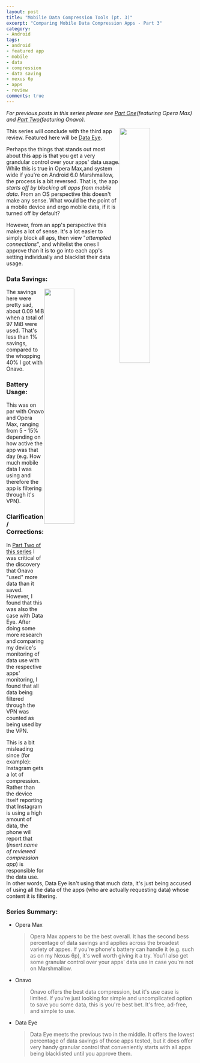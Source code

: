 ```yaml
---
layout: post
title: "Mobilie Data Compression Tools (pt. 3)"
excerpt: "Comparing Mobile Data Compression Apps - Part 3"
category:
- Android
tags:
- android
- featured app
- mobile
- data
- compression
- data saving
- nexus 6p
- apps
- review
comments: true
---
```


*For previous posts in this series please see [Part 
One](https://gtbjj.githu.io/android/2016/03/03/Mobil-Data-Compression-pt1.html)(featuring 
Opera Max) and [Part 
Two](https://gtbjj.github.io/android/2016/03/06/0928-Mobile-Data-Compression-pt2.html)(featuring 
Onavo).*

<img style="float: right; height: auto; width: 40%" 
src="https://lh5.ggpht.com/8NPjF9QKplmkMgTgdrysTCO15HBlQewaT3vc94nn1tNAcRGs2g4X6bcjYeAGoPsRaZY=w300-rw">

This series will conclude with the third app review.  Featured here will 
be [Data 
Eye](https://play.google.com/store/apps/details?id=com.lotusflare.datasensor).

Perhaps the things that stands out most about this app is that you get a 
very grandular control over your apps' data usage.  While this is true in 
Opera Max,and system wide if you're on Android 6.0 Marshmallow, the 
process is a bit reversed.  That is, the app *starts off by blocking all 
apps from mobile data*.  From an OS perspective this doesn't make any 
sense.  What would be the point of a mobile device and ergo mobile data, 
if it is turned off by default?

However, from an app's perspective this makes a lot of sense.  It's a lot 
easier to simply block all aps, then view "*attempted connections*", and 
whitelist the ones I approve than it is to go into each app's setting 
individually and blacklist their data usage.

### Data Savings:

<img style="float: right; height: auto; width: 40%" 
src="http://drive.google.com/uc?export=view&id=0B2RH_BSaD6YPb190bmtJd1hxWjA">

The savings here were pretty sad, about 0.09 MiB when a total of 97 MiB 
were used.  That's less than 1% savings, compared to the whopping 40% I 
got with Onavo.

### Battery Usage:

This was on par with Onavo and Opera Max, ranging from 5 - 15% depending 
on how active the app was that day (e.g. How much mobile data I was using 
and therefore the app is filtering through it's VPN).

### Clarification / Corrections:

In [Part Two of this 
series](https://gtbjj.github.io/android/2016/03/06/0928-Mobile-Data-Compression-pt2.html) 
I was critical of the discovery that Onavo "used" more data than it saved.  
However, I found that this was also the case with Data Eye.  After doing 
some more research and comparing my device's monitoring of data use with 
the respective apps' monitoring, I found that all data being filtered 
through the VPN was counted as being used by the VPN.

This is a bit misleading since  (for example): Instagram gets a lot of 
compression.  Rather than the device itself reporting that Instagram is 
using a high amount of data, the phone will report that (*insert name of 
reviewed compression app*) is responsible for the data use.  In other 
words, Data Eye isn't using that much data, it's just being accused of 
using all the data of the apps (who are actually requesting data) whose 
content it is filtering.

### Series Summary:

- Opera Max
    > Opera Max appers to be the best overall.  It has the second bess 
percentage of data savings and applies across the broadest variety of 
appes.  If you're phone's battery can handle it (e.g. such as on my Nexus 
6p), it's well worth giving it a try.  You'll also get some granular 
control over your apps' data use in case you're not on Marshmallow.
- Onavo
    > Onavo offers the best data compression, but it's use case is 
limited.  If you're just looking for simple and uncomplicated option to 
save you some data, this is you're best bet.  It's free, ad-free, and 
simple to use.
- Data Eye
    > Data Eye meets the previous two in the middle.  It offers the lowest 
percentage of data savings of those apps tested, but it does offer very 
handy granular control that conveniently starts with all apps being 
blacklisted until you approve them.
